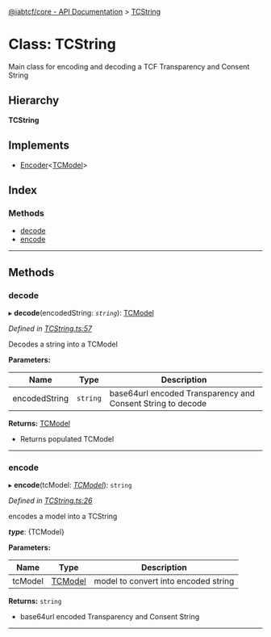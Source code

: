 [@iabtcf/core - API Documentation](../README.md) > [TCString](../classes/tcstring.md)

# Class: TCString

Main class for encoding and decoding a TCF Transparency and Consent String

## Hierarchy

**TCString**

## Implements

* [Encoder](../interfaces/encoder.md)<[TCModel](tcmodel.md)>

## Index

### Methods

* [decode](tcstring.md#decode)
* [encode](tcstring.md#encode)

---

## Methods

<a id="decode"></a>

###  decode

▸ **decode**(encodedString: *`string`*): [TCModel](tcmodel.md)

*Defined in [TCString.ts:57](https://github.com/chrispaterson/iabtcf-es/blob/bc68839/modules/core/src/TCString.ts#L57)*

Decodes a string into a TCModel

**Parameters:**

| Name | Type | Description |
| ------ | ------ | ------ |
| encodedString | `string` |  base64url encoded Transparency and Consent String to decode |

**Returns:** [TCModel](tcmodel.md)
*   Returns populated TCModel

___
<a id="encode"></a>

###  encode

▸ **encode**(tcModel: *[TCModel](tcmodel.md)*): `string`

*Defined in [TCString.ts:26](https://github.com/chrispaterson/iabtcf-es/blob/bc68839/modules/core/src/TCString.ts#L26)*

encodes a model into a TCString

*__type__*: {TCModel}

**Parameters:**

| Name | Type | Description |
| ------ | ------ | ------ |
| tcModel | [TCModel](tcmodel.md) |  model to convert into encoded string |

**Returns:** `string`
*   base64url encoded Transparency and Consent String

___

